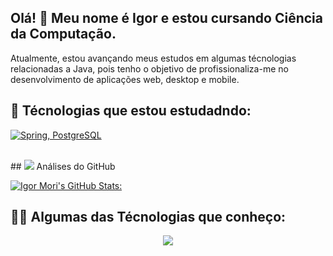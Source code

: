 ## Olá! 👋 Meu nome é Igor e estou cursando Ciência da Computação.

Atualmente, estou avançando meus estudos em algumas técnologias relacionadas a Java, pois tenho o
objetivo de profissionaliza-me no desenvolvimento de aplicações web, desktop e mobile.

## 📝 Técnologias que estou estudadndo:
[![Spring, PostgreSQL](https://skillicons.dev/icons?i=spring,postgresql)](https://skillicons.dev)


<br>
## <img src="https://skillicons.dev/icons?i=github">  Análises do GitHub

[![Igor Mori's GitHub Stats:](https://github-readme-stats.vercel.app/api?username=IgorHenM&show_icons=true&theme=transparent)](https://github.com/anuraghazra/github-readme-stats)
<br>
## 👨‍💻 Algumas das Técnologias que conheço:

<a align="center" href="https://skillicons.dev">
    <p>
        <img src="https://skillicons.dev/icons?i=html,css,js,java,maven,mysql">
    </p>
</a>
